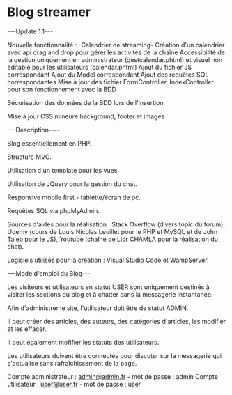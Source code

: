 # Blog streamer

 ---Update 1.1---
 
Nouvelle fonctionnalité : -Calendrier de streaming- 
    Création d'un calendrier avec api drag and drop pour gérer les activités de la chaîne
    Accessibilité de la gestion uniquement en administrateur (gestcalendar.phtml) et visuel non éditable pour les utilisateurs (calendar.phtml)
    Ajout du fichier JS correspondant
    Ajout du Model correspondant
    Ajout des requêtes SQL correspondantes
    Mise à jour des fichier FormController, IndexController pour son fonctionnement avec la BDD

Sécurisation des données de la BDD lors de l'insertion

Mise à jour CSS mineure background, footer et images

---Description----

Blog essentiellement en PHP.

Structure MVC.

Utilisation d'un template pour les vues.

Utilisation de JQuery pour la gestion du chat.

Responsive mobile first - tablette/écran de pc.

Requêtes SQL via phpMyAdmin.

Sources d'aides pour la réalisation : Stack Overflow (divers topic du forum), Udemy (cours de Louis Nicolas Leuillet pour le PHP et MySQL et de John Taieb pour le JS), 
Youtube (chaîne de Lior CHAMLA pour la réalisation du chat).

Logiciels utilisés pour la création : Visual Studio Code et WampServer.

---Mode d'emploi du Blog---

Les visiteurs et utilisateurs en statut USER sont uniquement destinés à visiter les sections du blog et à chatter dans la messagerie instantanée.

Afin d'administrer le site, l'utilisateur doit être de statut ADMIN.

Il peut créer des articles, des auteurs, des catégories d'articles, les modifier et les effacer.

Il peut également mofifier les statuts des utilisateurs.

Les utilisateurs doivent être connectés pour discuter sur la messagerie qui s'actualise sans rafraîchissement de la page.

Compte administrateur : admin@admin.fr - mot de passe : admin
Compte utilisateur : user@user.fr - mot de passe : user

